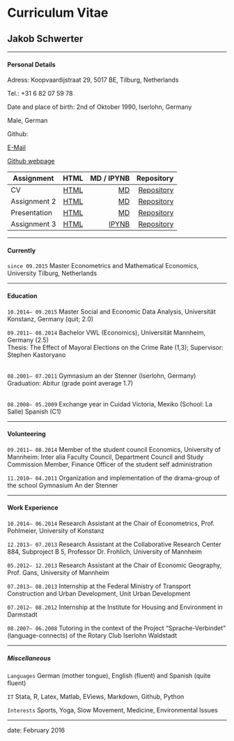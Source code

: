
# Curriculum Vitae
## Jakob Schwerter
____________________________________________________

#### Personal Details
Adress: Koopvaardijstraat 29, 5017 BE, Tilburg, Netherlands <br >

Tel.: +31 6 82 07 59 78 <br >

Date and place of birth: 2nd of Oktober 1990, Iserlohn, Germany <br >

Male, German

Github:

[E-Mail](schwerter.jakob@gmail.com)

[Github webpage](http://jaschwer.github.io/)



| Assignment       | HTML           | MD / IPYNB  | Repository |
| ------------- |:-------------:| --------------:| --------------:|
| CV      | [HTML](http://jaschwer.github.io/CV_Jakob_Schwerter/) | [MD](https://github.com/jaschwer/assignment2/blob/gh-pages/assignment2_1.md) | [Repository](https://github.com/jaschwer/CV_Jakob_Schwerter) |
| Assignment 2     | [HTML](http://jaschwer.github.io/assignment2/)     | [MD](https://github.com/jaschwer/assignment2/blob/gh-pages/assignment2_1.md)  | [Repository](https://github.com/jaschwer/assignment2/tree/gh-pages">Repository-Assignment2)|
| Presentation     | [HTML](http://jaschwer.github.io/presentation/)     | [MD](https://github.com/jaschwer/presentation/blob/gh-pages/presentation.md)  | [Repository](https://github.com/jaschwer/presentation/tree/gh-pages)|
| Assignment 3 | [HTML](http://jaschwer.github.io/Third_Assignment/)       |  [IPYNB](https://github.com/jaschwer/Third_Assignment/blob/master/Third_Assignment.ipynb)  | [Repository](https://github.com/jaschwer/Third_Assignment) |


____________________________________________________
#### Currently
`since 09.2015`
Master Econometrics and Mathematical Economics, University Tilburg, Netherlands

____________________________________________________
#### Education

`10.2014– 09.2015`
Master Social and Economic Data Analysis, Universität Konstanz, Germany (quit; 2.0)<br >

`09.2011– 08.2014`
Bachelor VWL (Economics), Universität Mannheim, Germany (2.5) <br >
Thesis: The Effect of Mayoral Elections on the Crime Rate (1,3); Supervisor: Stephen Kastoryano

<br >`08.2001– 07.2011` Gymnasium an der Stenner (Iserlohn, Germany)<br > Graduation: Abitur (grade point average 1.7)

<br >`08.2008– 05.2009` Exchange year in Cuidad Victoria, Mexiko (School: La Salle) Spanish (C1)

____________________________________________________
#### Volunteering

`09.2011– 08.2014`
Member of the student council Economics, University of Mannheim: Inter alia Faculty Council, Department Council and Study Commission Member, Finance Officer of the student self administration <br >

`11.2010– 04.2011`
Organization and implementation of the drama-group of the school Gymnasium An der Stenner

____________________________________________________
#### Work Experience

`10.2014– 06.2014` Research Assistant at the Chair of Econometrics, Prof. Pohlmeier, University of Konstanz <br >

`12.2013– 07.2013` Research Assistant at the Collaborative Research Center 884, Subproject B 5, Professor Dr. Frohlich, University of Mannheim <br >

`05.2012– 12.2013` Research Assistant at the Chair of Economic Geography, Prof. Gans, University of Mannheim <br >

`07.2013– 08.2013` Internship at the Federal Ministry of Transport Construction and Urban Development, Unit Urban Development <br >

`07.2012– 08.2012` Internship at the Institute for Housing and Environment in Darmstadt <br >

`08.2007– 06.2008` Tutoring in the context of the Project “Sprache-Verbindet” (language-connects) of the Rotary Club Iserlohn Waldstadt

____________________________________________________
##### Miscellaneous

`Languages` German (mother tongue), English (fluent) and Spanish (quite fluent) <br >

`IT` Stata, R, Latex, Matlab, EViews, Markdown, Github, Python<br >

`Interests` Sports, Yoga, Slow Movement, Medicine, Environmental Issues

____________________________________________________

date: February 2016


[//]: # (pandoc cv.md -s -o cv_jakobschwerter.pdf)
[//]: # (pandoc cv.md -s -o index.html)



